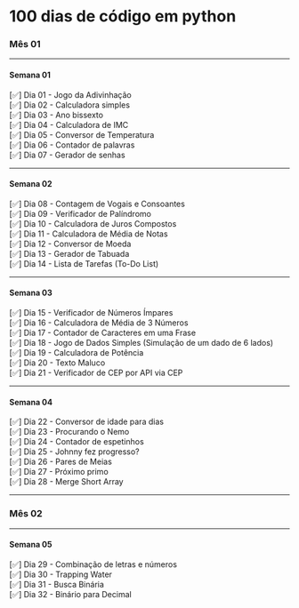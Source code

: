 # 100 dias de código em python

### Mês 01

---

#### Semana 01

[✅] Dia 01 - Jogo da Adivinhação&nbsp;  
[✅] Dia 02 - Calculadora simples&nbsp;  
[✅] Dia 03 - Ano bissexto&nbsp;  
[✅] Dia 04 - Calculadora de IMC&nbsp;  
[✅] Dia 05 - Conversor de Temperatura&nbsp;  
[✅] Dia 06 - Contador de palavras&nbsp;  
[✅] Dia 07 - Gerador de senhas&nbsp;

---

#### Semana 02

[✅] Dia 08 - Contagem de Vogais e Consoantes&nbsp;  
[✅] Dia 09 - Verificador de Palíndromo&nbsp;  
[✅] Dia 10 - Calculadora de Juros Compostos&nbsp;  
[✅] Dia 11 - Calculadora de Média de Notas&nbsp;  
[✅] Dia 12 - Conversor de Moeda&nbsp;  
[✅] Dia 13 - Gerador de Tabuada&nbsp;  
[✅] Dia 14 - Lista de Tarefas (To-Do List)&nbsp;

---

#### Semana 03

[✅] Dia 15 - Verificador de Números Ímpares&nbsp;  
[✅] Dia 16 - Calculadora de Média de 3 Números&nbsp;  
[✅] Dia 17 - Contador de Caracteres em uma Frase&nbsp;  
[✅] Dia 18 - Jogo de Dados Simples (Simulação de um dado de 6 lados)&nbsp;  
[✅] Dia 19 - Calculadora de Potência&nbsp;  
[✅] Dia 20 - Texto Maluco&nbsp;  
[✅] Dia 21 - Verificador de CEP por API via CEP&nbsp;

---

#### Semana 04

[✅] Dia 22 - Conversor de idade para dias&nbsp;  
[✅] Dia 23 - Procurando o Nemo&nbsp;  
[✅] Dia 24 - Contador de espetinhos&nbsp;  
[✅] Dia 25 - Johnny fez progresso?&nbsp;  
[✅] Dia 26 - Pares de Meias&nbsp;  
[✅] Dia 27 - Próximo primo&nbsp;  
[✅] Dia 28 - Merge Short Array&nbsp;

---

### Mês 02

---

#### Semana 05

[✅] Dia 29 - Combinação de letras e números&nbsp;  
[✅] Dia 30 - Trapping Water&nbsp;  
[✅] Dia 31 - Busca Binária&nbsp;  
[✅] Dia 32 - Binário para Decimal&nbsp;
